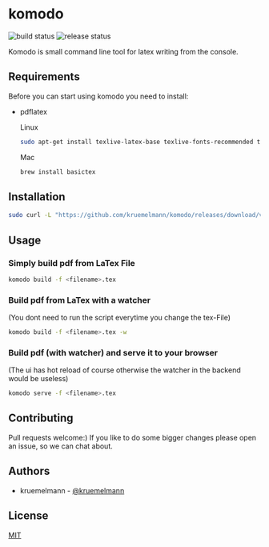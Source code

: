 # komodo
![build status](https://github.com/kruemelmann/komodo/actions/workflows/workflow.yml/badge.svg)
![release status](https://github.com/kruemelmann/komodo/actions/workflows/release.yml/badge.svg)

Komodo is small command line tool for latex writing from the console.

## Requirements

Before you can start using komodo you need to install:
* pdflatex

    Linux
    ```bash
    sudo apt-get install texlive-latex-base texlive-fonts-recommended texlive-fonts-extra texlive-latex-extra
    ```
    Mac
    ```bash
    brew install basictex
    ```


## Installation

```bash
sudo curl -L "https://github.com/kruemelmann/komodo/releases/download/v0.1.18/komodo-$(uname -s)-$(uname -m)" -o /usr/local/bin/komodo && sudo chmod +x /usr/local/bin/komodo
```

## Usage

### Simply build pdf from LaTex File
```bash
komodo build -f <filename>.tex
```

### Build pdf from LaTex with a watcher
(You dont need to run the script everytime you change the tex-File)
```bash
komodo build -f <filename>.tex -w
```

### Build pdf (with watcher) and serve it to your browser
(The ui has hot reload of course otherwise the watcher in the backend would be useless)
```bash
komodo serve -f <filename>.tex
```


## Contributing

Pull requests welcome:)
If you like to do some bigger changes please open an issue, so we can chat about.

## Authors

* kruemelmann - [@kruemelmann](https://github.com/kruemelmann/)

## License
[MIT](https://choosealicense.com/licenses/mit/)

